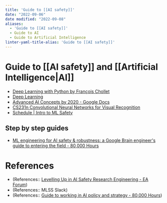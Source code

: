 ```yaml
---
title: 'Guide to [[AI safety]]'
date: "2022-09-06"
date modified: "2022-09-08"
aliases:
  - 'Guide to [[AI safety]]'
  - Guide to AI
  - Guide to Artificial Intelligence
linter-yaml-title-alias: 'Guide to [[AI safety]]'
---
```


# Guide to [[AI safety]] and [[Artificial Intelligence|AI]]
- [Deep Learning with Python by François Chollet](https://tanthiamhuat.files.wordpress.com/2018/03/deeplearningwithpython.pdf)
- [Deep Learning](https://www.deeplearningbook.org/)
- [Advanced AI Concepts by 2020 - Google Docs](https://docs.google.com/document/d/1HHDOCSLnzRfgfVFGCkzYwu9yj5Z_DPTX7fWwOHOl9oI/edit)
- [CS231n Convolutional Neural Networks for Visual Recognition](https://cs231n.github.io/)
- [Schedule | Intro to ML Safety](https://course.mlsafety.org/)
## Step by step guides
- [ML engineering for AI safety & robustness: a Google Brain engineer's guide to entering the field - 80,000 Hours](https://80000hours.org/articles/ml-engineering-career-transition-guide/#what-are-the-necessary-qualifications-for-these-positions)

# References
- (References:: [Levelling Up in AI Safety Research Engineering - EA Forum](https://forum.effectivealtruism.org/posts/S7dhJR5TDwPb5jypG/levelling-up-in-ai-safety-research-engineering))
- (References:: MLSS Slack)
- (References:: [Guide to working in AI policy and strategy - 80,000 Hours](https://80000hours.org/articles/ai-policy-guide/#ai-policy-practitioner))
